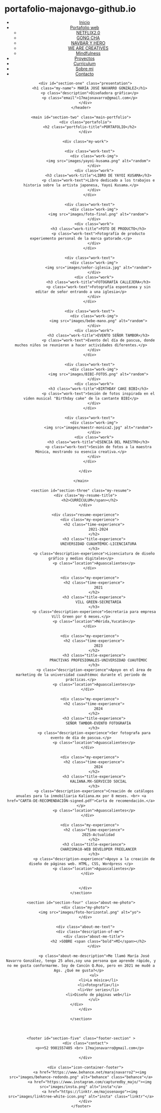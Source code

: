 # portafolio-majonavgo-github.io

<!DOCTYPE html>
<html>
<head>
    <meta charset='utf-8'>
    <meta http-equiv='X-UA-Compatible' content='IE=edge'>
    <title>María José Navarro González</title>
    <meta name='viewport' content='width=device-width, initial-scale=1'>
    <link rel='stylesheet' type='text/css' media='screen' href='css/PORTAFOLIO.css'>
    <script src='main.js'></script>
</head>
<body>
    <header>
        <!-- start nav -->
    <nav id="menu">
        <!-- start menu -->
        <ul>
            <li><a href="#section-one">Inicio</a></li>
            <li><a href="#">Portafolio web</a>
            <!-- start menu desplegable -->
        <ul>
            <li><a href="https://majo-navgo.github.io/netflix2.0.github.io/">NETFLIX2.0</a></li>
            <li><a href="https://majo-navgo.github.io/tapioca.github.io/">GONG CHA</a></li>
            <li><a href="https://majo-navgo.github.io/navbar-y-hero-github.io/">NAVBAR Y HERO</a></li>
            <li><a href="https://majo-navgo.github.io/we-are-creatives-github.io/">WE ARE CREATIVES</a></li>
            <li><a href="https://majo-navgo.github.io/mindfulness-github.io/">Mindfulness</a></li>
        </ul>
        <!-- end menu desplegable -->
            </li>
            <li><a href="#section-two">Proyectos</a></li>
            <li><a href="#section-three">Currículum</a></li>
            <li><a href="#section-four">Sobre mi</a></li>
            <li><a href="#section-five">Contacto</a></li>
        </ul>
        <!-- end menu -->
        </nav>
        <!-- end nav -->
       

        <div id="section-one" class="presentation">
            <h1 class="my-name"> MARÍA JOSÉ NAVARRO GONZÁLEZ</h1>
            <p class="description">Diseñadora gráfica</p>
            <p class="email">17majonavarro@gmail.com</p>
        </div>
    </header>
    
    <main id="section-two" class="main-portfolio">
        <div class="portafolio">
            <h2 class="portfolio-title">PORTAFOLIO</h2>
        </div>

        <div class="my-work">

            <div class="work-text">
                <div class="work-img">
                    <img src="images/yayoi-kusama.png" alt="random">
                </div>
                <div class="work">
                    <h3 class="work-title">LIBRO DE YAYOI KUSAMA</h3>
                    <p class="work-text">Libro dedicado a los trabajos e historia sobre la artista japonesa, Yayoi Kusama.</p>
                </div>
            </div>
           
            <div class="work-text">
                <div class="work-img">
                    <img src="images/foto-final.png" alt="random">
                </div>
                <div class="work">
                    <h3 class="work-title">FOTO DE PRODUCTO</h3>
                    <p class="work-text">Fotografía de producto experiemento personal de la marca gatorade.</p>
                </div>
            </div>

            <div class="work-text">
                <div class="work-img">
                    <img src="images/señor-iglesia.jpg" alt="random">
                </div>
                <div class="work">
                    <h3 class="work-title">FOTOGRAFÍA CALLEJERA</h3>
                    <p class="work-text">Fotografía espontanea y sin editar de señor entrando a una iglesia</p>
                </div>
            </div>

            <div class="work-text">
                <div class="work-img">
                    <img src="images/bebe-mano.png" alt="random">
                </div>
                <div class="work">
                    <h3 class="work-title">EVENTO SEÑOR TAMBOR</h3>
                    <p class="work-text">Evento del día de pascua, donde muchos niños se reunieron a hacer actividades diferentes.</p>
                </div>
            </div>

            <div class="work-text">
                <div class="work-img">
                    <img src="images/BIBI-FOTOS.png" alt="random">
                </div>
                <div class="work">
                    <h3 class="work-title">BIRTHDAY CAKE BIBI</h3>
                    <p class="work-text">Sesión de fotos inspirada en el viden musical "Birthday cake" de la cantante BIBI</p>
                </div>
            </div>
            
            <div class="work-text">
                <div class="work-img">
                    <img src="images/maestr-monica2.jpg" alt="random">
                </div>
                <div class="work">
                    <h3 class="work-title">ESENCIA DEL MAESTRO</h3>
                    <p class="work-text">Sesión de fotos a la maestra Mónica, mostrando su esencia creativa.</p>
                </div>
            </div>

        </div>

    </main>
   
    <section id="section-three" class="my-resume">
        <div class="my-resume-title">
            <h2>CURRÍCULUM</span></h2>
        </div>

        <div class="resume-experience">
            <div class="my-experience">
                <h2 class="time-experience">
                    2021-2024
                </h2>
                <h3 class="title-experience">
                    UNIVERSIDAD CUAUHTÉMOC-LICENCIATURA
                </h3>
                <p class="description-experience">Licenciatura de diseño gráfico y medios digitales</p>
                <p class="location">Aguascalientes</p>
            </div>
            
            <div class="my-experience">
                <h2 class="time-experience">
                    2021
                </h2>
                <h3 class="title-experience">
                    VILL GREEN-SECRETARIA
                </h3>
                <p class="description-experience">Secretaria para empresa Vill Green por 6 meses.</p>
                <p class="location">Mérida,Yucatán</p>
            </div>

            <div class="my-experience">
                <h2 class="time-experience">
                    2023
                </h2>
                <h3 class="title-experience">
                    PRACTIVAS PROFESIONALES-UNIVERSIDAD CUAUTÉMOC
                </h3>
                <p class="description-experience">Apoyo en el área de marketing de la universidad cuauhtémoc durante el periodo de prácticas.</p>
                <p class="location">Aguascalientes</p>
            </div>  

            <div class="my-experience">
                <h2 class="time-experience">
                    2024
                </h2>
                <h3 class="title-experience">
                    SEÑOR TAMBOR-EVENTO FOTOGRAFÍA
                </h3>
                <p class="description-experience">Ser fotografa para evento de día de pascua.</p>
                <p class="location">Aguascalientes</p>
            </div>  

            <div class="my-experience">
                <h2 class="time-experience">
                    2024
                </h2>
                <h3 class="title-experience">
                    KALIANA.MX-SERVICIO SOCIAL
                </h3>
                <p class="description-experience">Creación de catálogos anuales para la inmobiliaria Kaliana.mx por 8 meses. <br> <a href="CARTA-DE-RECOMENDACIÓN-signed.pdf">Carta de recomendación.</a></p>
                <p class="location">Aguascalientes</p>
            </div>  

            <div class="my-experience">
                <h2 class="time-experience">
                    2025-Actualidad
                </h2>
                <h3 class="title-experience">
                    CHARISMA18-WEB DEVELOPER FREELANCER
                </h3>
                <p class="description-experience">Apoyo a la creación de diseño de páginas web. HTML, CSS, Wordpress </p>
                <p class="location">Aguascalientes</p>
            </div>  

            
        </div>
    </section>

    <section id="section-four" class="about-me-photo">
        <div class="my-photo">
            <img src="images/foto-horizontal.png" alt="yo">
        </div>

        <div class="about-me-text">
            <div class="description-of-me">
                <div class="about-me-title">
                    <h2 >SOBRE <span class="bold">MI</span></h2>
                </div>
                
                <p class="about-me-description">Me llamó María José Navarro González, tengo 25 años,soy una persona que aprende rápido, y no me gusta conformarme. Soy de Cancún Q.Roo, pero en 2021 me mudé a Ags. ¿Qué me gusta?</p>  
                <ul>
                    <li>La música</li>
                    <li>Fotografía</li>
                    <li>Ver series</li>
                    <li>Diseño de páginas web</li>
                </ul>
            </div>            
        </div>

    </section>



    <footer id="section-five" class="footer-section" >
        <div class="contact">
            <p>+52 9981557405 <br> 17majonavarro@gmail.com</p>
            
        </div>

        <div class="icon-container-footer">
            <a href="https://www.behance.net/marajnavarro2"><img src="images/behance-redondo.png" alt="behance" class="behance"</a>
            <a href="https://www.instagram.com/capturedby_majo/"><img src="images/insta.png" alt="insta"</a>
            <a href="https://linktr.ee/majosenavgo"><img src="images/linktree-white-icon.png" alt="insta" class="linktr"</a>
        </div>
    </footer>
</body>
</html>
